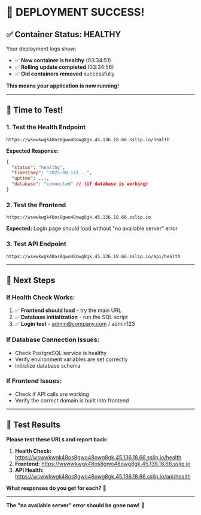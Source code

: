 # 🎉 DEPLOYMENT SUCCESS!

## ✅ Container Status: HEALTHY

Your deployment logs show:
- ✅ **New container is healthy** (03:34:51)
- ✅ **Rolling update completed** (03:34:56)
- ✅ **Old containers removed** successfully

**This means your application is now running!**

---

## 🧪 Time to Test!

### 1. **Test the Health Endpoint**
```
https://wswwkwgk48os8gwo48owg8gk.45.136.18.66.sslip.io/health
```
**Expected Response:**
```json
{
  "status": "healthy",
  "timestamp": "2025-08-11T...",
  "uptime": ...,
  "database": "connected" // (if database is working)
}
```

### 2. **Test the Frontend**
```
https://wswwkwgk48os8gwo48owg8gk.45.136.18.66.sslip.io
```
**Expected:** Login page should load without "no available server" error

### 3. **Test API Endpoint**
```
https://wswwkwgk48os8gwo48owg8gk.45.136.18.66.sslip.io/api/health
```

---

## 🔄 Next Steps

### If Health Check Works:
1. ✅ **Frontend should load** - try the main URL
2. ✅ **Database initialization** - run the SQL script
3. ✅ **Login test** - admin@company.com / admin123

### If Database Connection Issues:
- Check PostgreSQL service is healthy
- Verify environment variables are set correctly
- Initialize database schema

### If Frontend Issues:
- Check if API calls are working
- Verify the correct domain is built into frontend

---

## 🎯 Test Results

**Please test these URLs and report back:**

1. **Health Check:** https://wswwkwgk48os8gwo48owg8gk.45.136.18.66.sslip.io/health
2. **Frontend:** https://wswwkwgk48os8gwo48owg8gk.45.136.18.66.sslip.io
3. **API Health:** https://wswwkwgk48os8gwo48owg8gk.45.136.18.66.sslip.io/api/health

**What responses do you get for each?** 🚀

---

**The "no available server" error should be gone now!** 🎉
